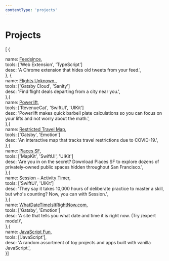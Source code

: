 ```yaml
---
contentType: 'projects'
---
```


<h1>Projects</h1>

[
{</br>
  <div class="obj-content">
    name: 
      <a target="_blank" rel="noopener noreferrer" href="https://chrome.google.com/webstore/detail/feedsince/ipoiejdpmlhlhmhmlafcoadfioojlfim">Feedsince</a>,<br />
    tools: 
      [<span class="green">'Web Extension'</span>, <span class="green">'TypeScript'</span>]</br>
    desc: 
      <span class="yellow">'A Chrome extension that hides old tweets from your feed.'</span>,</br>
  </div>
}, {</br>
  <div class="obj-content">
    name: 
      <a target="_blank" rel="noopener noreferrer" href="https://flightsunknown.com">Flights Unknown.</a>,<br />
    tools: 
      [<span class="green">'Gatsby Cloud'</span>, <span class="green">'Sanity'</span>]</br>
    desc: 
      <span class="yellow">'Find flight deals departing from a city near you.'</span>,</br>
  </div>
},{</br>
  <div class="obj-content">
    name: 
      <a target="_blank" rel="noopener noreferrer" href="https://apps.apple.com/app/id1502056323">Powerlift</a>,<br />
    tools: 
      [<span class="green">'RevenueCat'</span>, <span class="green">'SwiftUI'</span>, <span class="green">'UIKit'</span>]</br>
    desc: 
      <span class="yellow">'Powerlift makes quick barbell plate calculations so you can focus on your lifts and not worry about the math.'</span>,</br>
  </div>
},{</br>
  <div class="obj-content">
    name: 
      <a target="_blank" rel="noopener noreferrer" href="https://restrictedtravelmap.com">Restricted Travel Map</a>,<br />
    tools: 
      [<span class="green">'Gatsby'</span>, <span class="green">'Emotion'</span>]</br>
    desc: 
      <span class="yellow">'An interactive map that tracks travel restrictions due to COVID-19.'</span>,</br>
  </div>
},{</br>
  <div class="obj-content">
    name: 
      <a target="_blank" rel="noopener noreferrer" href="https://apps.apple.com/us/app/places-san-francisco/id1497590988">Places SF</a>,<br />
    tools: 
      [<span class="green">'MapKit'</span>, <span class="green">'SwiftUI'</span>, <span class="green">'UIKit'</span>]</br>
    desc: 
      <span class="yellow">'Are you in on the secret? Download Places SF to explore dozens of privately-owned public spaces hidden throughout San Francisco.'</span>,</br>
  </div>
},{</br>
  <div class="obj-content">
    name: 
      <a target="_blank" rel="noopener noreferrer" href="https://apps.apple.com/us/app/session-activity-timer/id1493474157">Session – Activity Timer</a>,<br />
    tools: 
      [<span class="green">'SwiftUI'</span>, <span class="green">'UIKit'</span>]</br>
    desc: 
      <span class="yellow">'They say it takes 10,000 hours of deliberate practice to master a skill, but who's counting? Now, you can with Session.'</span>,</br>
  </div>
},{</br>
  <div class="obj-content">
    name: 
      <a target="_blank" rel="noopener noreferrer" href="https://whatdatetimeisitrightnow.com">WhatDateTimeIsItRightNow.com</a>,<br />
    tools: 
      [<span class="green">'Gatsby'</span>, <span class="green">'Emotion'</span>]</br>
    desc: 
      <span class="yellow">'A site that tells you what date and time it is right now. (Try /expert mode!)'</span>,</br>
  </div>
},{</br>
  <div class="obj-content">
    name: 
      <a target="_blank" rel="noopener noreferrer" href="https://yihwan.github.io/javascript-fun/">JavaScript Fun</a>,<br />
    tools: 
      [<span class="green">'JavaScript'</span>],</br>
    desc: 
      <span class="yellow">'A random assortment of toy projects and apps built with vanilla JavaScript.'</span>,</br>
  </div>
}]